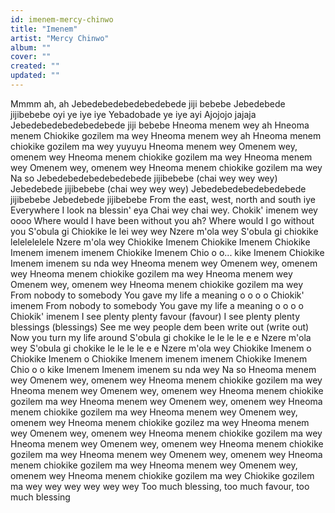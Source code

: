 ```yaml
---
id: imenem-mercy-chinwo
title: "Imenem"
artist: "Mercy Chinwo"
album: ""
cover: ""
created: ""
updated: ""
---
```


Mmmm ah, ah
Jebedebedebedebedebede jiji bebebe
Jebedebede jijibebebe oyi ye iye iye
Yebadobade ye iye ayi
Ajojojo jajaja
Jebedebedebedebedebede jiji bebebe
Hneoma menem wey ah
Hneoma menem Chiokike gozilem ma wey
Hneoma menem wey ah
Hneoma menem chiokike gozilem ma wey yuyuyu
Hneoma menem wey
Omenem wey, omenem wey
Hneoma menem chiokike gozilem ma wey
Hneoma menem wey
Omenem wey, omenem wey
Hneoma menem chiokike gozilem ma wey
Na so
Jebedebedebedebedebede jijibebebe (chai wey wey wey)
Jebedebede jijibebebe (chai wey wey wey)
Jebedebedebedebedebede jijibebebe
Jebedebede jijibebebe
From the east, west, north and south iye
Everywhere I look na blessin' eya
Chai wey chai wey. Chokik' imenem wey oooo
Where would I have been without you ah?
Where would I go without you
S'obula gi Chiokike le lei wey wey
Nzere m'ola wey
S'obula gi chiokike lelelelelele
Nzere m'ola wey
Chiokike
Imenem
Chiokike
Imenem
Chiokike
Imenem imenem imenem
Chiokike
Imenem
Chio o o... kike
Imenem
Chiokike
Imenem imenem su nda wey
Hneoma menem wey
Omenem wey, omenem wey
Hneoma menem chiokike gozilem ma wey
Hneoma menem wey
Omenem wey, omenem wey
Hneoma menem chiokike gozilem ma wey
From nobody to somebody
You gave my life a meaning o o o o
Chiokik' imenem
From nobody to somebody
You gave my life a meaning o o o o
Chiokik' imenem
I see plenty plenty favour (favour)
I see plenty plenty blessings (blessings)
See me wey people dem been write out (write out)
Now you turn my life around
S'obula gi chokike le le le le e e
Nzere m'ola wey
S'obula gi chokike le le le le e e
Nzere m'ola wey
Chiokike
Imenem o
Chiokike
Imenem o
Chiokike
Imenem imenem imenem
Chiokike
Imenem
Chio o o kike
Imenem
Imenem imenem su nda wey
Na so
Hneoma menem wey
Omenem wey, omenem wey
Hneoma menem chiokike gozilem ma wey
Hneoma menem wey
Omenem wey, omenem wey
Hneoma menem chiokike gozilem ma wey
Hneoma menem wey
Omenem wey, omenem wey
Hneoma menem chiokike gozilem ma wey
Hneoma menem wey
Omenem wey, omenem wey
Hneoma menem chiokike gozilez ma wey
Hneoma menem wey
Omenem wey, omenem wey
Hneoma menem chiokike gozilem ma wey
Hneoma menem wey
Omenem wey, omenem wey
Hneoma menem chiokike gozilem ma wey
Hneoma menem wey
Omenem wey, omenem wey
Hneoma menem chiokike gozilem ma wey
Hneoma menem wey
Omenem wey, omenem wey
Hneoma menem chiokike gozilem ma wey
Chiokike gozilem ma wey wey wey wey wey wey
Too much blessing, too much favour, too much blessing